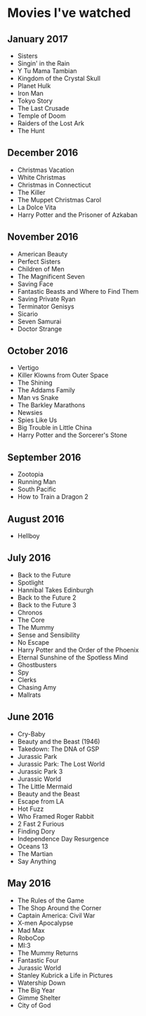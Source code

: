 # Movies I've watched

## January 2017

- Sisters
- Singin' in the Rain
- Y Tu Mama Tambian
- Kingdom of the Crystal Skull
- Planet Hulk
- Iron Man
- Tokyo Story
- The Last Crusade
- Temple of Doom
- Raiders of the Lost Ark
- The Hunt

## December 2016

- Christmas Vacation
- White Christmas
- Christmas in Connecticut
- The Killer
- The Muppet Christmas Carol
- La Dolce Vita
- Harry Potter and the Prisoner of Azkaban

## November 2016

- American Beauty
- Perfect Sisters
- Children of Men
- The Magnificent Seven
- Saving Face
- Fantastic Beasts and Where to Find Them
- Saving Private Ryan
- Terminator Genisys
- Sicario
- Seven Samurai
- Doctor Strange

## October 2016

- Vertigo
- Killer Klowns from Outer Space
- The Shining
- The Addams Family
- Man vs Snake
- The Barkley Marathons
- Newsies
- Spies Like Us
- Big Trouble in Little China
- Harry Potter and the Sorcerer's Stone

## September 2016

- Zootopia
- Running Man
- South Pacific
- How to Train a Dragon 2

## August 2016

- Hellboy

## July 2016

- Back to the Future
- Spotlight
- Hannibal Takes Edinburgh
- Back to the Future 2
- Back to the Future 3
- Chronos
- The Core
- The Mummy
- Sense and Sensibility
- No Escape
- Harry Potter and the Order of the Phoenix
- Eternal Sunshine of the Spotless Mind
- Ghostbusters
- Spy
- Clerks
- Chasing Amy
- Mallrats

## June 2016

- Cry-Baby
- Beauty and the Beast (1946)
- Takedown: The DNA of GSP
- Jurassic Park
- Jurassic Park: The Lost World
- Jurassic Park 3
- Jurassic World
- The Little Mermaid
- Beauty and the Beast
- Escape from LA
- Hot Fuzz
- Who Framed Roger Rabbit
- 2 Fast 2 Furious 
- Finding Dory
- Independence Day Resurgence
- Oceans 13
- The Martian
- Say Anything

## May 2016

- The Rules of the Game
- The Shop Around the Corner
- Captain America: Civil War
- X-men Apocalypse
- Mad Max
- RoboCop
- MI:3
- The Mummy Returns
- Fantastic Four
- Jurassic World
- Stanley Kubrick a Life in Pictures
- Watership Down
- The Big Year
- Gimme Shelter
- City of God